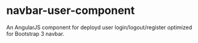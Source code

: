 navbar-user-component
=====================

An AngularJS component for deployd user login/logout/register optimized for Bootstrap 3 navbar.
